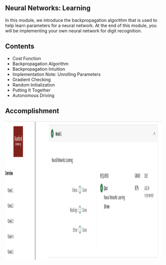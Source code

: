 ## Neural Networks: Learning
In this module, we introduce the backpropagation algorithm that is used to help learn parameters for a neural network. At the end of this module, you will be implementing your own neural network for digit recognition.
## Contents 
* Cost Function
* Backpropagation Algorithm
* Backpropagation Intuition
* Implementation Note: Unrolling Parameters
* Gradient Checking
* Random Initialization
* Putting It Together
* Autonomous Driving
## Accomplishment
<img align='middle' src="../docs/ML.W5.png" width="1067" height="450">
